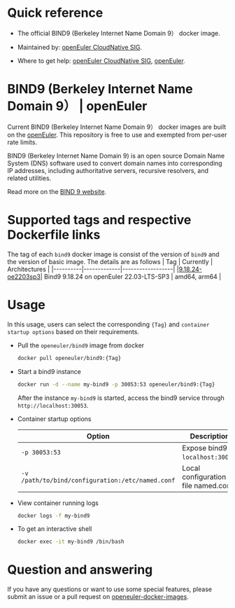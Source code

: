 # Quick reference

- The official BIND9 (Berkeley Internet Name Domain 9） docker image.

- Maintained by: [openEuler CloudNative SIG](https://gitee.com/openeuler/cloudnative).

- Where to get help: [openEuler CloudNative SIG](https://gitee.com/openeuler/cloudnative), [openEuler](https://gitee.com/openeuler/community).

# BIND9 (Berkeley Internet Name Domain 9） | openEuler
Current BIND9 (Berkeley Internet Name Domain 9） docker images are built on the [openEuler](https://repo.openeuler.org/). This repository is free to use and exempted from per-user rate limits.

BIND9 (Berkeley Internet Name Domain 9) is an open source Domain Name System (DNS) software used to convert domain names into corresponding IP addresses, including authoritative servers, recursive resolvers, and related utilities.

Read more on the [BIND 9 website](https://www.isc.org/bind/)⁠.

# Supported tags and respective Dockerfile links
The tag of each `bind9` docker image is consist of the version of `bind9` and the version of basic image. The details are as follows
|    Tag   |  Currently  |   Architectures  |
|----------|-------------|------------------|
|[9.18.24-oe2203sp3](https://gitee.com/openeuler/openeuler-docker-images/blob/master/bind9/9.18.24/22.03-lts-sp3/Dockerfile)| Bind9 9.18.24 on openEuler 22.03-LTS-SP3 | amd64, arm64 |

# Usage
In this usage, users can select the corresponding `{Tag}` and `container startup options` based on their requirements.

- Pull the `openeuler/bind9` image from docker

	```bash
	docker pull openeuler/bind9:{Tag}
	```

- Start a bind9 instance

	```bash
	docker run -d --name my-bind9 -p 30053:53 openeuler/bind9:{Tag}
	```
	After the instance `my-bind9` is started, access the bind9 service through `http://localhost:30053`.

- Container startup options

	| Option | Description |
	|--|--|
	| `-p 30053:53` | Expose bind9 on `localhost:30053`. |
	| `-v /path/to/bind/configuration:/etc/named.conf` | Local configuration file ⁠named.conf. |

- View container running logs

	```bash
	docker logs -f my-bind9
	```

- To get an interactive shell

	```bash
	docker exec -it my-bind9 /bin/bash
	```
	
# Question and answering
If you have any questions or want to use some special features, please submit an issue or a pull request on [openeuler-docker-images](https://gitee.com/openeuler/openeuler-docker-images).